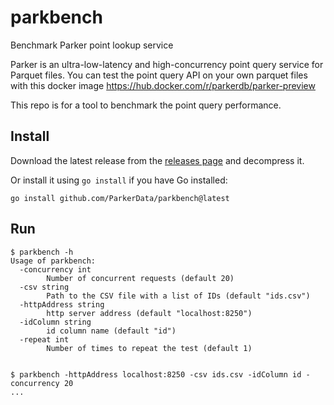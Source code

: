 # parkbench
Benchmark Parker point lookup service

Parker is an ultra-low-latency and high-concurrency point query service for Parquet files.
You can test the point query API on your own parquet files with this docker image https://hub.docker.com/r/parkerdb/parker-preview

This repo is for a tool to benchmark the point query performance.

## Install

Download the latest release from the [releases page](https://github.com/ParkerData/parkbench/releases) and decompress it.

Or install it using `go install` if you have Go installed:
```shell
go install github.com/ParkerData/parkbench@latest
```

## Run

```shell
$ parkbench -h
Usage of parkbench:
  -concurrency int
        Number of concurrent requests (default 20)
  -csv string
        Path to the CSV file with a list of IDs (default "ids.csv")
  -httpAddress string
        http server address (default "localhost:8250")
  -idColumn string
        id column name (default "id")
  -repeat int
        Number of times to repeat the test (default 1)


$ parkbench -httpAddress localhost:8250 -csv ids.csv -idColumn id -concurrency 20
...

```
